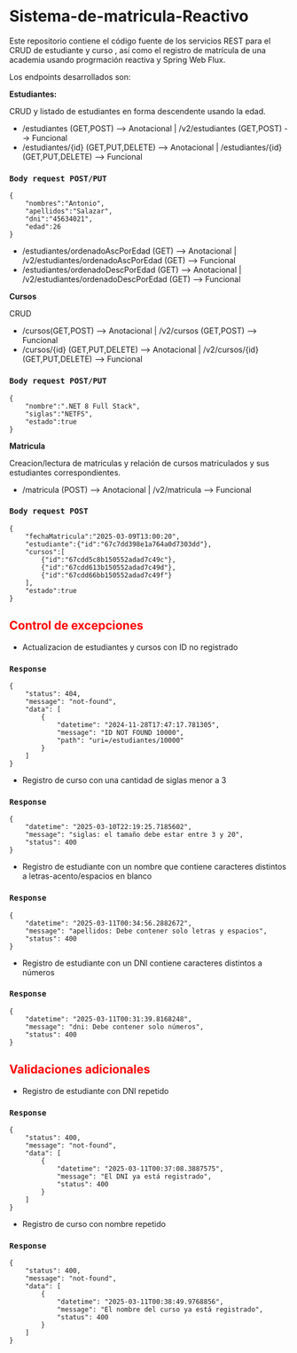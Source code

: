 # Sistema-de-matricula-Reactivo

Este repositorio contiene el código fuente de los servicios REST para el CRUD de estudiante y curso , así como el registro de matrícula de una academia usando progrmación reactiva y Spring Web Flux.

Los endpoints desarrollados son:

**Estudiantes:**

CRUD y listado de estudiantes en forma descendente usando la edad.

- /estudiantes (GET,POST) --> Anotacional | /v2/estudiantes (GET,POST) --> Funcional
- /estudiantes/{id} (GET,PUT,DELETE) --> Anotacional | /estudiantes/{id} (GET,PUT,DELETE) --> Funcional

### `Body request POST/PUT`

```Body request POST/PUT
{
    "nombres":"Antonio",
    "apellidos":"Salazar",
    "dni":"45634021",
    "edad":26
}
```

- /estudiantes/ordenadoAscPorEdad (GET) --> Anotacional | /v2/estudiantes/ordenadoAscPorEdad (GET) --> Funcional
- /estudiantes/ordenadoDescPorEdad (GET) --> Anotacional | /v2/estudiantes/ordenadoDescPorEdad (GET) --> Funcional

**Cursos**

CRUD

- /cursos(GET,POST) --> Anotacional | /v2/cursos (GET,POST) --> Funcional
- /cursos/{id} (GET,PUT,DELETE) --> Anotacional | /v2/cursos/{id} (GET,PUT,DELETE) --> Funcional

### `Body request POST/PUT`

```Body request POST/PUT
{
    "nombre":".NET 8 Full Stack",
    "siglas":"NETFS",
    "estado":true
}
```

**Matricula**

Creacion/lectura de matriculas y relación de cursos matriculados y sus estudiantes correspondientes.

- /matricula (POST) --> Anotacional | /v2/matricula --> Funcional

### `Body request POST`

```Body request POST
{
    "fechaMatricula":"2025-03-09T13:00:20",
    "estudiante":{"id":"67c7dd398e1a764a0d7303dd"},
    "cursos":[
        {"id":"67cdd5c8b150552adad7c49c"},
        {"id":"67cdd613b150552adad7c49d"},
        {"id":"67cdd66bb150552adad7c49f"}
    ],
    "estado":true
}
```

<h2 style="color:red;">Control de excepciones</h2>

- Actualizacion de estudiantes y cursos con ID no registrado

### `Response`

```Response
{
    "status": 404,
    "message": "not-found",
    "data": [
        {
            "datetime": "2024-11-28T17:47:17.781305",
            "message": "ID NOT FOUND 10000",
            "path": "uri=/estudiantes/10000"
        }
    ]
}
```

- Registro de curso con una cantidad de siglas menor a 3

### `Response`

```Response
{
    "datetime": "2025-03-10T22:19:25.7185602",
    "message": "siglas: el tamaño debe estar entre 3 y 20",
    "status": 400
}
```

- Registro de estudiante con un nombre que contiene caracteres distintos a letras-acento/espacios en blanco

### `Response`

```Response
{
    "datetime": "2025-03-11T00:34:56.2882672",
    "message": "apellidos: Debe contener solo letras y espacios",
    "status": 400
}
```

- Registro de estudiante con un DNI contiene caracteres distintos a números

### `Response`

```Response
{
    "datetime": "2025-03-11T00:31:39.8168248",
    "message": "dni: Debe contener solo números",
    "status": 400
}
```

<h2 style="color:red;">Validaciones adicionales</h2>

- Registro de estudiante con DNI repetido

### `Response`

```Response
{
    "status": 400,
    "message": "not-found",
    "data": [
        {
            "datetime": "2025-03-11T00:37:08.3887575",
            "message": "El DNI ya está registrado",
            "status": 400
        }
    ]
}
```

- Registro de curso con nombre repetido

### `Response`

```Response
{
    "status": 400,
    "message": "not-found",
    "data": [
        {
            "datetime": "2025-03-11T00:38:49.9768856",
            "message": "El nombre del curso ya está registrado",
            "status": 400
        }
    ]
}
```
